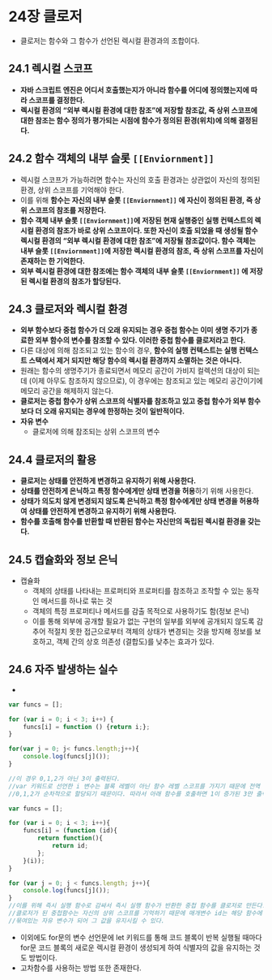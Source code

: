 # 24장 클로저

- 클로저는 함수와 그 함수가 선언된 렉시컬 환경과의 조합이다.

## 24.1 렉시컬 스코프

- **자바 스크립트 엔진은 어디서 호출했는지가 아니라 함수를 어디에 정의했는지에 따라 스코프를 결정한다.**
- **렉시컬 환경의 “외부 렉시컬 환경에 대한 참조”에 저장할 참조값, 즉 상위 스코프에 대한 참조는 함수 정의가 평가되는 시점에 함수가 정의된 환경(위치)에 의해 결정된다.**

## 24.2 함수 객체의 내부 슬롯 `[[Enviornment]]`

- 렉시컬 스코프가 가능하려면 함수는 자신의 호출 환경과는 상관없이 자신의 정의된 환경, 상위 스코프를 기억해야 한다.
- 이를 위해 **함수는 자신의 내부 슬롯 `[[Enviornment]]` 에 자신이 정의된 환경, 즉 상위 스코프의 참조를 저장한다.**
- **함수 객체 내부 슬롯 `[[Enviornment]]`에 저장된 현재 실행중인 실행 컨텍스트의 렉시컬 환경의 참조가 바로 상위 스코프이다. 또한 자신이 호출 되었을 때 생성될 함수 렉시컬 환경의 “외부 렉시컬 환경에 대한 참조”에 저장될 참조값이다. 함수 객체는 내부 슬롯 `[[Enviornment]]`에 저장한 렉시컬 환경의 참조, 즉 상위 스코프를 자신이 존재하는 한 기억한다.**
- **외부 렉시컬 환경에 대한 참조에는 함수 객체의 내부 슬롯 `[[Enviornment]]` 에 저장된 렉시컬 환경의 참조가 할당된다.**

## 24.3 클로저와 렉시컬 환경

- **외부 함수보다 중첩 함수가 더 오래 유지되는 경우 중첩 함수는 이미 생명 주기가 종료한 외부 함수의 변수를 참조할 수 있다. 이러한 중첩 함수를 클로저라고 한다.**
- 다른 대상에 의해 참조되고 있는 함수의 경우, **함수의 실행 컨텍스트는 실행 컨텍스트 스택에서 제거 되지만 해당 함수의 렉시컬 환경까지 소멸하는 것은 아니다.**
- 원래는 함수의 생명주기가 종료되면서 메모리 공간이 가비지 컬렉션의 대상이 되는데 (이제 아무도 참조하지 않으므로), 이 경우에는 참조되고 있는 메모리 공간이기에 메모리 공간을 해제하지 않는다.
- **클로저는 중첩 함수가 상위 스코프의 식별자를 참조하고 있고 중첩 함수가 외부 함수보다 더 오래 유지되는 경우에 한정하는 것이 일반적이다.**
- **자유 변수**
    - 클로저에 의해 참조되는 상위 스코프의 변수

## 24.4 클로저의 활용

- **클로저는 상태를 안전하게 변경하고 유지하기 위해 사용한다.**
- **상태를 안전하게 은닉하고 특정 함수에게만 상태 변경을 허용**하기 위해 사용한다.
- **상태가 의도치 않게 변경되지 않도록 은닉하고 특정 함수에게만 상태 변경을 허용하여 상태를 안전하게 변경하고 유지하기 위해 사용한다.**
- **함수를 호출해 함수를 반환할 때 반환된 함수는 자신만의 독립된 렉시컬 환경을 갖는다.**

## 24.5 캡슐화와 정보 은닉

- 캡슐화
    - 객체의 상태를 나타내는 프로퍼티와 프로퍼티를 참조하고 조작할 수 있는 동작인 메서드를 하나로 묶는 것
    - 객체의 특정 프로퍼티나 메서드를 감출 목적으로 사용하기도 함(정보 은닉)
    - 이를 통해 외부에 공개할 필요가 없는 구현의 일부를 외부에 공개되지 않도록 감추어 적절치 못한 접근으로부터 객체의 상태가 변경되는 것을 방지해 정보를 보호하고, 객체 간의 상호 의존성 (결합도)를 낮추는 효과가 있다.

## 24.6 자주 발생하는 실수

- 

```jsx
var funcs = [];

for (var i = 0; i < 3; i++) {
	funcs[i] = function () {return i;};
}

for(var j = 0; j< funcs.length;j++){
	console.log(funcs[j]());
}

//이 경우 0,1,2가 아닌 3이 출력된다.
//var 키워드로 선언한 i 변수는 블록 레벨이 아닌 함수 레벨 스코프를 가지기 때문에 전역 변수가 되어
//0,1,2가 순차적으로 할당되기 때문이다. 따라서 아래 함수를 호출하면 1이 증가된 3만 출력된다.

var funcs = [];

for (var i = 0; i < 3; i++){
	funcs[i] = (function (id){
		return function(){
			return id;
		};
	}(i));
}

for (var j = 0; j < funcs.length; j++){
	console.log(funcs[j]());
}
//이를 위해 즉시 실행 함수로 감싸서 즉시 실행 함수가 반환한 중첩 함수를 클로저로 만든다.
//클로저가 된 중첩함수는 자신의 상위 스코프를 기억하기 때문에 매개변수 id는 해당 함수에
//묶여있는 자유 변수가 되어 그 값을 유지시킬 수 있다.

```

- 이외에도 for문의 변수 선언문에 let 키워드를 통해 코드 블록이 반복 실행될 때마다 for문 코드 블록의 새로운 렉시컬 환경이 생성되게 하여 식별자의 값을 유지하는 것도 방법이다.
- 고차함수를 사용하는 방법 또한 존재한다.
